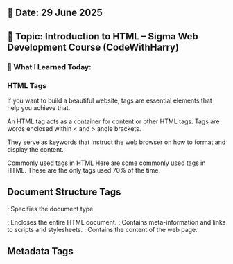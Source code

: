  
## 📅 Date: 29 June 2025
## 📘 Topic: Introduction to HTML – Sigma Web Development Course (CodeWithHarry)

### 🎯 What I Learned Today:

### HTML Tags

If you want to build a beautiful website, tags are essential elements that help you achieve that.

An HTML tag acts as a container for content or other HTML tags. Tags are words enclosed within < and > angle brackets.

They serve as keywords that instruct the web browser on how to format and display the content.

Commonly used tags in HTML
Here are some commonly used tags in HTML. These are the only tags used 70% of the time.

## Document Structure Tags
<DOCTYPE html>: Specifies the document type.
<html>: Encloses the entire HTML document.
<head>: Contains meta-information and links to scripts and stylesheets.
<body>: Contains the content of the web page.

## Metadata Tags
<title>: Sets the title of the web page.
<meta>: Provides metadata such as character set, author, and viewport settings.
<link>: Links external resources like stylesheets.

## Text Formatting Tags
<p>: Paragraph.
<h1>, <h2>, <h3>, <h4>, <h5>, <h6>: Headings.
<strong>: Strong emphasis (typically bold).
<em>: Emphasis (typically italic).
<br>: Line break.
<hr>: Horizontal rule.

## List Tags
<ul>: Unordered list.
<ol>: Ordered list.
<li>: List item.

## Hyperlink and Media Tags
<a>: Anchor (used for links).
<img>: Image.
<audio>: Audio content.
<video>: Video content.

## Form Tags
<form>: Form.
<input>: Input field.
<textarea>: Text area.
<button>: Button.
<select>: Dropdown list.
<option>: Options within a <select> or <datalist>.

## Table Tags
<table>: Table.
<tr>: Table row.
<td>: Table data cell.
<th>: Table header cell.
<thead>: Table header group.
<tbody>: Table body group.
<tfoot>: Table footer group.

## Semantic Tags
<header>: Header section.
<footer>: Footer section.
<article>: Article.
<section>: Section.
<nav>: Navigation.
<aside>: Sidebar content.
<article>
<aside>
<details>
<figcaption>
<figure>
<footer>
<header>
<main>
<mark>
<nav>
<section>
<summary>
<time>




### HTML Elements
Beginners often get confused between HTML elements, nested elements, and tags. Let's clarify the difference by understanding each one step-by-step.

What is an HTML Element?
An HTML element is a complete set that consists of a start tag (or opening tag), content, and an end tag (or closing tag).

HTML Element = Start Tag + Content + End Tag

For example:

<h1>This is our first heading</h1>

In this example, <h1> is the start tag, "This is our first heading" is the content, and </h1> is the end tag. Together, they form an HTML element.

What is a Nested HTML Element?
A nested HTML element is an HTML structure where one element is placed inside another element.

The enclosing element is often referred to as the "parent," while the enclosed element is called the "child."

Nested HTML Element = One HTML Element Inside Another HTML Element

For example:

<h1><b>This is our first heading</b></h1>

In this example, the <b> element (child) is nested inside the <h1> element (parent).

What is an Empty HTML Element?
An empty HTML element is one that does not have a closing tag or content. These elements are also known as "void elements" or "self-closing elements."

Empty HTML Element = Tags with No Content

For example:

<br />

This is a break tag, which has no content and no closing tag. It's used to insert a line break within text or other inline elements. The <hr /> tag, used for horizontal rules, is another example of an empty or void element.


### HTML Attributes
HTML attributes are used to define the characteristics of an HTML element. They are placed within the element's opening tag and consist of two parts: the name and the value.

Name: Specifies the property for that element.
Value: Sets the value of that property for the element.
Types of HTML Attributes
There are three main types of HTML attributes:

Core Attributes: These are basic attributes that can be applied to most HTML elements. Examples include id, class, and style.

Internationalization Attributes: These attributes help adapt the document to different languages and regions. Examples include lang and dir.

Generic Attributes: These attributes provide additional information about the element but don't necessarily affect its appearance or behavior. Examples include data-* attributes for storing custom data private to the page or application.

Core attributes are some of the most widely used attributes in HTML. There are four main types:

id
class
title
style
ID Attribute
The ID attribute is used to assign a unique identifier to an HTML element. Each element with an ID has its own unique identity, similar to how each individual has a unique identity. Multiple elements cannot have the same ID.

Example:

<p id="html">This is an HTML tutorial</p>
<p id="python">This is a Python tutorial</p>

In this example, the ID attribute helps to distinguish between two paragraphs by having different values: "html" and "python".

Class Attribute
The class attribute is used to associate an HTML element with a particular class, typically for styling or JavaScript manipulation. Unlike the ID attribute, the class attribute is not unique, and multiple elements can share the same class.

Title Attribute
The title attribute provides additional information about an element and is often displayed as a tooltip when the mouse hovers over it.

Example:

<h4 title="hello, motto">Title attribute</h4>

Output:

Style Attribute
The style attribute allows for inline styling of HTML elements. It is used in conjunction with CSS properties to directly style individual elements within the HTML code.

Case Sensitivity
The HTML standard is flexible about the case of attribute names, allowing them to be written in either uppercase or lowercase, such as "title" or "TITLE." However, for best practices and compatibility with stricter document types like XHTML, the W3C recommends using lowercase attributes.